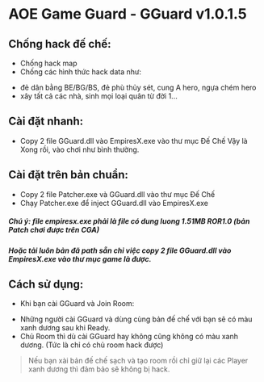 # AOE Game Guard - GGuard v1.0.1.5

## Chống hack đế chế: 
 + Chống hack map
 + Chống các hình thức hack data như:
 - đẻ dân bằng BE/BG/BS, đẻ phù thủy sét, cung A hero, ngựa chém hero
 - xây tất cả các nhà, sinh mọi loại quân từ đời 1...

## Cài đặt nhanh:
 - Copy 2 file GGuard.dll vào EmpiresX.exe vào thư mục Đế Chế
Vậy là Xong rồi, vào chơi như bình thường.

## Cài đặt trên bản chuẩn:
 - Copy 2 file Patcher.exe và GGuard.dll vào thư mục Đế Chế
 - Chạy Patcher.exe để inject GGuard.dll vào EmpiresX.exe

##### Chú ý: file empiresx.exe phải là file có dung luong 1.51MB ROR1.0 (bản Patch chơi được trên CGA)
##### Hoặc tải luôn bản đã path sẵn chỉ việc copy 2 file GGuard.dll vào EmpiresX.exe vào thư mục game là được.

## Cách sử dụng:
+ Khi bạn cài GGuard và Join Room:
 - Những người cài GGuard và dùng cùng bản đế chế với bạn sẽ có màu xanh dương sau khi Ready.
 -  Chủ Room thì dù cài GGuard hay không cũng không có màu xanh dương. (Tức là chỉ có chủ room hack được)
> Nếu bạn xài bản đế chế sạch và tạo room rồi chỉ giữ lại các Player xanh dương thì đảm bảo sẽ không bị hack.


